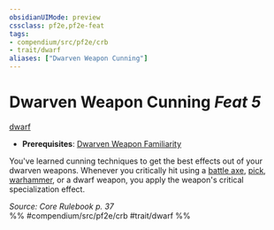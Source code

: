 ```yaml
---
obsidianUIMode: preview
cssclass: pf2e,pf2e-feat
tags:
- compendium/src/pf2e/crb
- trait/dwarf
aliases: ["Dwarven Weapon Cunning"]
---
```

# Dwarven Weapon Cunning  *Feat 5*  
[dwarf](../../Rules/traits/dwarf.md)  

- **Prerequisites**: [Dwarven Weapon Familiarity](dwarven-weapon-familiarity.md)

You've learned cunning techniques to get the best effects out of your dwarven weapons. Whenever you critically hit using a [battle axe](../equipment/items/battle-axe.md), [pick](../equipment/items/pick.md), [warhammer](../equipment/items/warhammer.md), or a dwarf weapon, you apply the weapon's critical specialization effect.

*Source: Core Rulebook p. 37*  
%% #compendium/src/pf2e/crb #trait/dwarf %%